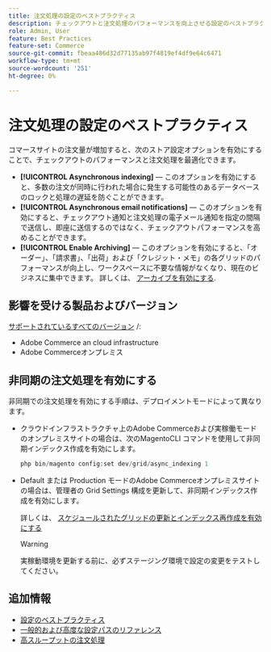 ```yaml
---
title: 注文処理の設定のベストプラクティス
description: チェックアウトと注文処理のパフォーマンスを向上させる設定のベストプラクティスについて説明します。
role: Admin, User
feature: Best Practices
feature-set: Commerce
source-git-commit: fbeaa486d32d77135ab97f4819ef4df9e64c6471
workflow-type: tm+mt
source-wordcount: '251'
ht-degree: 0%

---
```


# 注文処理の設定のベストプラクティス

コマースサイトの注文量が増加すると、次のストア設定オプションを有効にすることで、チェックアウトのパフォーマンスと注文処理を最適化できます。

- **[!UICONTROL Asynchronous indexing]** — このオプションを有効にすると、多数の注文が同時に行われた場合に発生する可能性のあるデータベースのロックと処理の遅延を防ぐことができます。
- **[!UICONTROL Asynchronous email notifications]** — このオプションを有効にすると、チェックアウト通知と注文処理の電子メール通知を指定の間隔で送信し、即座に送信するのではなく、チェックアウトパフォーマンスを高めることができます。
- **[!UICONTROL Enable Archiving]** — このオプションを有効にすると、「オーダー」、「請求書」、「出荷」および「クレジット・メモ」の各グリッドのパフォーマンスが向上し、ワークスペースに不要な情報がなくなり、現在のビジネスに集中できます。 詳しくは、 [アーカイブを有効にする](https://docs.magento.com/user-guide/sales/order-archive.html#to-enable-archiving).

## 影響を受ける製品およびバージョン

[サポートされているすべてのバージョン](../../../release/versions.md) /:

- Adobe Commerce an cloud infrastructure
- Adobe Commerceオンプレミス

## 非同期の注文処理を有効にする

非同期での注文処理を有効にする手順は、デプロイメントモードによって異なります。

- クラウドインフラストラクチャ上のAdobe Commerceおよび実稼働モードのオンプレミスサイトの場合は、次のMagentoCLI コマンドを使用して非同期インデックス作成を有効にします。

   ```php
   php bin/magento config:set dev/grid/async_indexing 1
   ```

- Default または Production モードのAdobe Commerceオンプレミスサイトの場合は、管理者の Grid Settings 構成を更新して、非同期インデックス作成を有効にします。

   詳しくは、 [スケジュールされたグリッドの更新とインデックス再作成を有効にする](https://experienceleague.adobe.com/docs/commerce-admin/stores-sales/order-management/orders/order-scheduled-operations.html#enable-scheduled-grid-updates-and-reindexing)

   >[!WARNING]
   >
   >実稼動環境を更新する前に、必ずステージング環境で設定の変更をテストしてください。

## 追加情報

- [設定のベストプラクティス](../../../performance/configuration.md)
- [一般的および高度な設定パスのリファレンス](../../../configuration/reference/config-reference-general.md)
- [高スループットの注文処理](../../../performance/high-throughput-order-processing.md)
